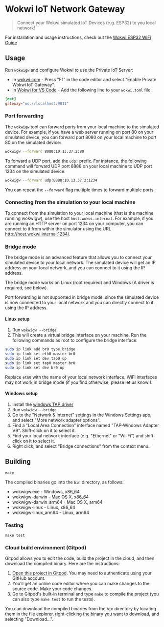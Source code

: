 # Wokwi IoT Network Gateway

> Connect your Wokwi simulated IoT Devices (e.g. ESP32) to you local network!

For installation and usage instructions, check out the [Wokwi ESP32 WiFi Guide](https://docs.wokwi.com/guides/esp32-wifi#the-private-gateway)

## Usage

Run `wokwigw` and configure Wokwi to use the Private IoT Server:

- In [wokwi.com](https://wokwi.com) - Press "F1" in the code editor and select "Enable Private Wokwi IoT Gateway".
- In [Wokwi for VS Code](https://docs.wokwi.com/vscode/getting-started) - Add the following line to your `wokwi.toml` file:

```toml
[net]
gateway="ws://localhost:9011"
```

### Port forwarding

The `wokwigw` tool can forward ports from your local machine to the simulated device. For example, if you have a web server running on port 80 on your simulated device, you can forward port 8080 on your local machine to port 80 on the simulated device:

```bash
wokwigw --forward 8080:10.13.37.2:80
```

To forward a UDP port, add the `udp:` prefix. For instance, the following command will forward UDP port 8888 on your local machine to UDP port 1234 on the simulated device:

```bash
wokwigw --forward udp:8888:10.13.37.2:1234
```

You can repeat the `--forward` flag multiple times to forward multiple ports.

### Connecting from the simulation to your local machine

To connect from the simulation to your local machine (that is the machine running wokwigw), use the host `host.wokwi.internal`. For example, if you are running an HTTP server on port 1234 on your computer, you can connect to it from within the simulator using the URL http://host.wokwi.internal:1234/.

### Bridge mode

The bridge mode is an advanced feature that allows you to connect your simulated device to your local network. The simulated device will get an IP address on your local network, and you can connect to it using the IP address.

The bridge mode works on Linux (root required) and Windows (A driver is required, see below).

Port forwarding is not supported in bridge mode, since the simulated device is now connected to your local network and you can directly connect to it using the IP address.

#### Linux setup

1. Run `wokwigw --bridge`
2. This will create a virtual bridge interface on your machine. Run the following commands as root to configure the bridge interface:

```bash
sudo ip link add br0 type bridge
sudo ip link set eth0 master br0
sudo ip link set dev tap0 up
sudo ip link set tap0 master br0
sudo ip link set dev br0 up
```

Replace `eth0` with the name of your local network interface. WiFi interfaces may not work in bridge mode (if you find otherwise, please let us know!).

#### Windows setup

1. Install the [windows TAP driver](https://build.openvpn.net/downloads/releases/tap-windows-9.24.2-I601-Win10.exe)
2. Run `wokwigw --bridge`
3. Go to the "Network & Internet" settings in the Windows Settings app, and select "More network adapter options".
4. Find a "Local Area Connection" interface named "TAP-Windows Adapter V9". Shift-click on it to select it.
5. Find your local network interface (e.g. "Ethernet" or "Wi-Fi") and shift-click on it to select it.
6. Right click, and select "Bridge connections" from the context menu.

## Building

```
make
```

The compiled binaries go into the `bin` directory, as follows:

- wokwigw.exe - Windows, x86_64
- wokwigw-darwin - Mac OS X, x86_64
- wokwigw-darwin_arm64 - Mac OS X, arm64
- wokwigw-linux - Linux, x86_64
- wokwigw-linux_arm64 - Linux, arm64

### Testing

```
make test
```

### Cloud build environment (Gitpod)

Gitpod allows you to edit the code, build the project in the cloud, and then download the compiled binary. Here are the instructions:

1. [Open this project in Gitpod](https://gitpod.io/#https://github.com/wokwi/wokwigw). You may need to authenticate using your GitHub account.
2. You'll get an online code editor where you can make changes to the source code. Make your code changes.
3. Go to Gitpod's built-in terminal and type `make` to compile the project (you can also type `make test` to run the tests).

You can download the compiled binaries from the `bin` directory by locating them in the file explorer, right-clicking the binary you want to download, and selecting "Download...".
